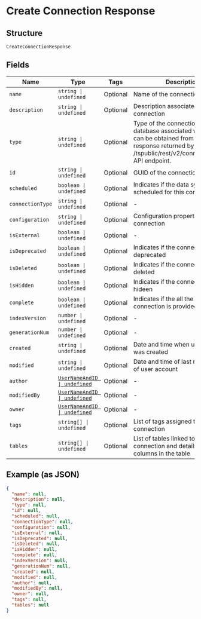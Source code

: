 
# Create Connection Response

## Structure

`CreateConnectionResponse`

## Fields

| Name | Type | Tags | Description |
|  --- | --- | --- | --- |
| `name` | `string \| undefined` | Optional | Name of the connection |
| `description` | `string \| undefined` | Optional | Description associated with the connection |
| `type` | `string \| undefined` | Optional | Type of the connection. The database associated with this type can be obtained from the response returned by the /tspublic/rest/v2/connection/types API endpoint. |
| `id` | `string \| undefined` | Optional | GUID of the connection |
| `scheduled` | `boolean \| undefined` | Optional | Indicates if the data sync is scheduled for this connection |
| `connectionType` | `string \| undefined` | Optional | - |
| `configuration` | `string \| undefined` | Optional | Configuration properties of the connection |
| `isExternal` | `boolean \| undefined` | Optional | - |
| `isDeprecated` | `boolean \| undefined` | Optional | Indicates if the connection is deprecated |
| `isDeleted` | `boolean \| undefined` | Optional | Indicates if the connection is deleted |
| `isHidden` | `boolean \| undefined` | Optional | Indicates if the connection is hideen |
| `complete` | `boolean \| undefined` | Optional | Indicates if the all the properties of connection is provided |
| `indexVersion` | `number \| undefined` | Optional | - |
| `generationNum` | `number \| undefined` | Optional | - |
| `created` | `string \| undefined` | Optional | Date and time when user account was created |
| `modified` | `string \| undefined` | Optional | Date and time of last modification of user account |
| `author` | [`UserNameAndID \| undefined`](../../doc/models/user-name-and-id.md) | Optional | - |
| `modifiedBy` | [`UserNameAndID \| undefined`](../../doc/models/user-name-and-id.md) | Optional | - |
| `owner` | [`UserNameAndID \| undefined`](../../doc/models/user-name-and-id.md) | Optional | - |
| `tags` | `string[] \| undefined` | Optional | List of tags assigned to the connection |
| `tables` | `string[] \| undefined` | Optional | List of tables linked to this connection and details of the columns in the table |

## Example (as JSON)

```json
{
  "name": null,
  "description": null,
  "type": null,
  "id": null,
  "scheduled": null,
  "connectionType": null,
  "configuration": null,
  "isExternal": null,
  "isDeprecated": null,
  "isDeleted": null,
  "isHidden": null,
  "complete": null,
  "indexVersion": null,
  "generationNum": null,
  "created": null,
  "modified": null,
  "author": null,
  "modifiedBy": null,
  "owner": null,
  "tags": null,
  "tables": null
}
```

